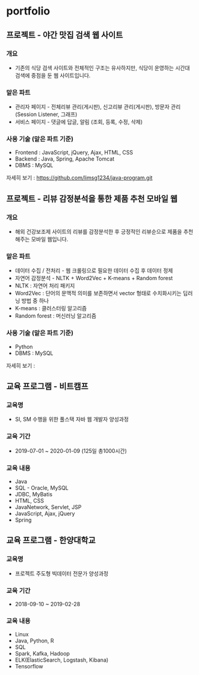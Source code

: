 # portfolio
## 프로젝트 - 야간 맛집 검색 웹 사이트

### 개요 
* 기존의 식당 검색 사이트와 전체적인 구조는 유사하지만, 식당이 운영하는 시간대 검색에 중점을 둔 웹 사이트입니다.

### 맡은 파트
* 관리자 페이지 - 전체리뷰 관리(게시판), 신고리뷰 관리(게시판), 방문자 관리(Session Listener, 그래프)
* 서비스 페이지 - 댓글에 답글, 알림 (조회, 등록, 수정, 삭제)

### 사용 기술 (맡은 파트 기준)
* Frontend : JavaScript, jQuery, Ajax, HTML, CSS
* Backend : Java, Spring, Apache Tomcat
* DBMS : MySQL

자세히 보기 : <https://github.com/limsg1234/java-program.git>


## 프로젝트 - 리뷰 감정분석을 통한 제품 추천 모바일 웹

### 개요
* 해외 건강보조제 사이트의 리뷰를 감정분석한 후 긍정적인 리뷰순으로 제품을 추천해주는 모바일 웹입니다.

### 맡은 파트
* 데이터 수집 / 전처리 - 웹 크롤링으로 필요한 데이터 수집 후 데이터 정제
* 자연어 감정분석 - NLTK + Word2Vec + K-means + Random forest
* NLTK : 자연어 처리 패키지
* Word2Vec : 단어의 문맥적 의미를 보존하면서 vector 형태로 수치화시키는 딥러닝 방법 중 하나
* K-means : 클러스터링 알고리즘
* Random forest : 머신러닝 알고리즘

### 사용 기술 (맡은 파트 기준)
* Python
* DBMS : MySQL

자세히 보기 : 

## 교육 프로그램 - 비트캠프

### 교육명
* SI, SM 수행을 위한 풀스택 자바 웹 개발자 양성과정

### 교육 기간
* 2019-07-01 ~ 2020-01-09 (125일 총1000시간)

### 교육 내용
* Java
* SQL - Oracle, MySQL
* JDBC, MyBatis
* HTML, CSS
* JavaNetwork, Servlet, JSP
* JavaScript, Ajax, jQuery
* Spring

## 교육 프로그램 - 한양대학교

### 교육명
* 프로젝트 주도형 빅데이터 전문가 양성과정

### 교육 기간
* 2018-09-10 ~ 2019-02-28

### 교육 내용
* Linux
* Java, Python, R
* SQL
* Spark, Kafka, Hadoop
* ELK(ElasticSearch, Logstash, Kibana)
* Tensorflow
